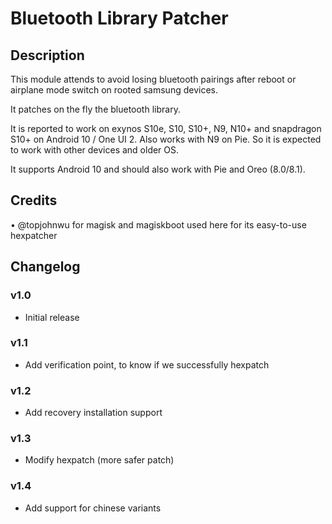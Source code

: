 # Bluetooth Library Patcher

## Description

This module attends to avoid losing bluetooth pairings after reboot or airplane mode switch on rooted samsung devices.

It patches on the fly the bluetooth library.

It is reported to work on exynos S10e, S10, S10+, N9, N10+ and snapdragon S10+ on Android 10 / One UI 2. Also works with N9 on Pie. So it is expected to work with other devices and older OS.

It supports Android 10 and should also work with Pie and Oreo (8.0/8.1).

## Credits

• @topjohnwu for magisk and magiskboot used here for its easy-to-use hexpatcher

## Changelog

### v1.0

- Initial release

### v1.1

- Add verification point, to know if we successfully hexpatch

### v1.2

- Add recovery installation support

### v1.3

- Modify hexpatch (more safer patch)

### v1.4

- Add support for chinese variants
